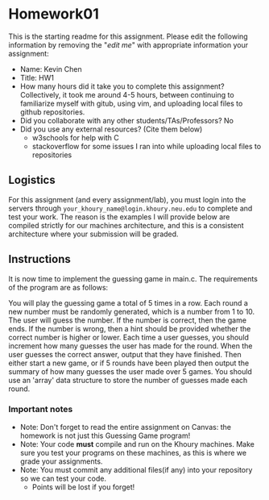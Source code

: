 # Homework01
This is the starting readme for this assignment.  Please edit the following information by removing the "*edit me*" with appropriate information your assignment:

- Name: Kevin Chen
- Title: HW1
- How many hours did it take you to complete this assignment? Collectively, it took me around 4-5 hours, between continuing to familiarize myself with gitub, using vim, and uploading local files to github repositories.
- Did you collaborate with any other students/TAs/Professors? No
- Did you use any external resources? (Cite them below)
  - w3schools for help with C
  - stackoverflow for some issues I ran into while uploading local files to repositories

## Logistics

For this assignment (and every assignment/lab), you must login into the servers through `your_khoury_name@login.khoury.neu.edu` to complete and test your work. The reason is the examples I will provide below are compiled strictly for our machines architecture, and this is a consistent architecture where your submission will be graded.

## Instructions

It is now time to implement the guessing game in main.c. The requirements of 
the program are as follows:

You will play the guessing game a total of 5 times in a row.
Each round a new number must be randomly generated, which is a number from 1 
to 10.
The user will guess the number.
If the number is correct, then the game ends.
If the number is wrong, then a hint should be provided whether the correct 
number is higher or lower.
Each time a user guesses, you should increment how many guesses the user has 
made for the round.
When the user guesses the correct answer, output that they have finished.
Then either start a new game, or if 5 rounds have been played then output the 
summary of how many guesses the user made over 5 games.
You should use an 'array' data structure to store the number of guesses made 
each round.

### Important notes
* Note: Don't forget to read the entire assignment on Canvas: the homework is not just this Guessing Game program!
* Note: Your code **must** compile and run on the Khoury machines. Make sure you test your programs on these machines, as this is where we grade your assignments.
* Note: You must commit any additional files(if any) into your repository so we can test your code.
  * Points will be lost if you forget!


